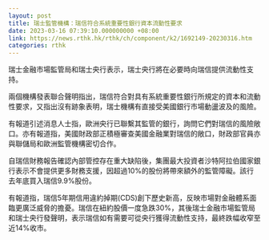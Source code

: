 ```yaml
---
layout: post
title: 瑞士監管機構：瑞信符合系統重要性銀行資本流動性要求
date: 2023-03-16 07:39:10.000000000 +08:00
link: https://news.rthk.hk/rthk/ch/component/k2/1692149-20230316.htm
categories: rthk
---
```


瑞士金融市場監管局和瑞士央行表示，瑞士央行將在必要時向瑞信提供流動性支持。

兩個機構發表聯合聲明指出，瑞信符合對具有系統重要性銀行所規定的資本和流動性要求，又指出沒有跡象表明，瑞士機構有直接受美國銀行市場動盪波及的風險。

有報道引述消息人士指，歐洲央行已聯繫其監管的銀行，詢問它們對瑞信的風險敞口。亦有報道指，美國財政部正積極審查美國金融業對瑞信的敞口，財政部官員亦與聯儲局和歐洲監管機構密切合作。

自瑞信財務報告確認內部管控存在重大缺陷後，集團最大投資者沙特阿拉伯國家銀行表示不會提供更多財務支援，因超過10%的股份將帶來額外的監管障礙。該行去年底買入瑞信9.9%股份。

有報道指，瑞信5年期信用違約掉期(CDS)創下歷史新高，反映市場對金融體系面臨更廣泛威脅的擔憂。瑞信在紐約股價一度急跌30%，其後瑞士金融市場監管局和瑞士央行發聲明，表示瑞信如有需要可從央行獲得流動性支持，最終跌幅收窄至近14%收市。
